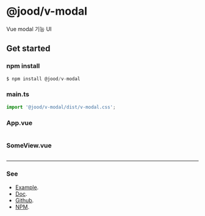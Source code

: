# @jood/v-modal

Vue modal 기능 UI

## Get started

### npm install

```javascript
$ npm install @jood/v-modal
```

### main.ts

```javascript
import '@jood/v-modal/dist/v-modal.css';
```

### App.vue

```javascript
```

### SomeView.vue
```javascript
```

***

### See 

- [Example](https://github.com/molgga/jood-v-modal/tree/master/packages/dev/src/components/example).
- [Doc](https://molgga.github.io/jood-v-modal).
- [Github](https://github.com/molgga/jood-v-modal).
- [NPM](https://www.npmjs.com/package/@jood/v-modal).

